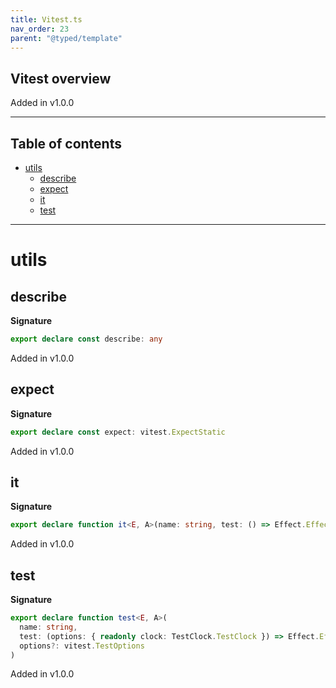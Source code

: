```yaml
---
title: Vitest.ts
nav_order: 23
parent: "@typed/template"
---
```


## Vitest overview

Added in v1.0.0

---

<h2 class="text-delta">Table of contents</h2>

- [utils](#utils)
  - [describe](#describe)
  - [expect](#expect)
  - [it](#it)
  - [test](#test)

---

# utils

## describe

**Signature**

```ts
export declare const describe: any
```

Added in v1.0.0

## expect

**Signature**

```ts
export declare const expect: vitest.ExpectStatic
```

Added in v1.0.0

## it

**Signature**

```ts
export declare function it<E, A>(name: string, test: () => Effect.Effect<A, E, Scope>, options?: vitest.TestOptions)
```

Added in v1.0.0

## test

**Signature**

```ts
export declare function test<E, A>(
  name: string,
  test: (options: { readonly clock: TestClock.TestClock }) => Effect.Effect<A, E, Scope | TestServices.TestServices>,
  options?: vitest.TestOptions
)
```

Added in v1.0.0
